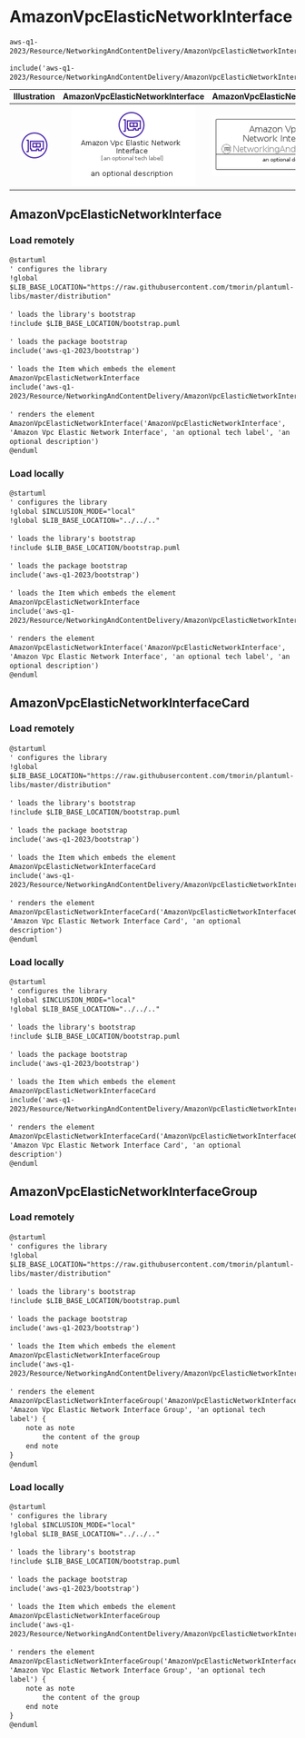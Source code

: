 # AmazonVpcElasticNetworkInterface


```text
aws-q1-2023/Resource/NetworkingAndContentDelivery/AmazonVpcElasticNetworkInterface
```

```text
include('aws-q1-2023/Resource/NetworkingAndContentDelivery/AmazonVpcElasticNetworkInterface')
```



| Illustration | AmazonVpcElasticNetworkInterface | AmazonVpcElasticNetworkInterfaceCard | AmazonVpcElasticNetworkInterfaceGroup |
| :---: | :---: | :---: | :---: |
| ![illustration for Illustration](../../../aws-q1-2023/Resource/NetworkingAndContentDelivery/AmazonVpcElasticNetworkInterface.png) | ![illustration for AmazonVpcElasticNetworkInterface](../../../aws-q1-2023/Resource/NetworkingAndContentDelivery/AmazonVpcElasticNetworkInterface.Local.png) | ![illustration for AmazonVpcElasticNetworkInterfaceCard](../../../aws-q1-2023/Resource/NetworkingAndContentDelivery/AmazonVpcElasticNetworkInterfaceCard.Local.png) | ![illustration for AmazonVpcElasticNetworkInterfaceGroup](../../../aws-q1-2023/Resource/NetworkingAndContentDelivery/AmazonVpcElasticNetworkInterfaceGroup.Local.png) |




## AmazonVpcElasticNetworkInterface

### Load remotely
```plantuml
@startuml
' configures the library
!global $LIB_BASE_LOCATION="https://raw.githubusercontent.com/tmorin/plantuml-libs/master/distribution"

' loads the library's bootstrap
!include $LIB_BASE_LOCATION/bootstrap.puml

' loads the package bootstrap
include('aws-q1-2023/bootstrap')

' loads the Item which embeds the element AmazonVpcElasticNetworkInterface
include('aws-q1-2023/Resource/NetworkingAndContentDelivery/AmazonVpcElasticNetworkInterface')

' renders the element
AmazonVpcElasticNetworkInterface('AmazonVpcElasticNetworkInterface', 'Amazon Vpc Elastic Network Interface', 'an optional tech label', 'an optional description')
@enduml
```

### Load locally
```plantuml
@startuml
' configures the library
!global $INCLUSION_MODE="local"
!global $LIB_BASE_LOCATION="../../.."

' loads the library's bootstrap
!include $LIB_BASE_LOCATION/bootstrap.puml

' loads the package bootstrap
include('aws-q1-2023/bootstrap')

' loads the Item which embeds the element AmazonVpcElasticNetworkInterface
include('aws-q1-2023/Resource/NetworkingAndContentDelivery/AmazonVpcElasticNetworkInterface')

' renders the element
AmazonVpcElasticNetworkInterface('AmazonVpcElasticNetworkInterface', 'Amazon Vpc Elastic Network Interface', 'an optional tech label', 'an optional description')
@enduml
```

## AmazonVpcElasticNetworkInterfaceCard

### Load remotely
```plantuml
@startuml
' configures the library
!global $LIB_BASE_LOCATION="https://raw.githubusercontent.com/tmorin/plantuml-libs/master/distribution"

' loads the library's bootstrap
!include $LIB_BASE_LOCATION/bootstrap.puml

' loads the package bootstrap
include('aws-q1-2023/bootstrap')

' loads the Item which embeds the element AmazonVpcElasticNetworkInterfaceCard
include('aws-q1-2023/Resource/NetworkingAndContentDelivery/AmazonVpcElasticNetworkInterface')

' renders the element
AmazonVpcElasticNetworkInterfaceCard('AmazonVpcElasticNetworkInterfaceCard', 'Amazon Vpc Elastic Network Interface Card', 'an optional description')
@enduml
```

### Load locally
```plantuml
@startuml
' configures the library
!global $INCLUSION_MODE="local"
!global $LIB_BASE_LOCATION="../../.."

' loads the library's bootstrap
!include $LIB_BASE_LOCATION/bootstrap.puml

' loads the package bootstrap
include('aws-q1-2023/bootstrap')

' loads the Item which embeds the element AmazonVpcElasticNetworkInterfaceCard
include('aws-q1-2023/Resource/NetworkingAndContentDelivery/AmazonVpcElasticNetworkInterface')

' renders the element
AmazonVpcElasticNetworkInterfaceCard('AmazonVpcElasticNetworkInterfaceCard', 'Amazon Vpc Elastic Network Interface Card', 'an optional description')
@enduml
```

## AmazonVpcElasticNetworkInterfaceGroup

### Load remotely
```plantuml
@startuml
' configures the library
!global $LIB_BASE_LOCATION="https://raw.githubusercontent.com/tmorin/plantuml-libs/master/distribution"

' loads the library's bootstrap
!include $LIB_BASE_LOCATION/bootstrap.puml

' loads the package bootstrap
include('aws-q1-2023/bootstrap')

' loads the Item which embeds the element AmazonVpcElasticNetworkInterfaceGroup
include('aws-q1-2023/Resource/NetworkingAndContentDelivery/AmazonVpcElasticNetworkInterface')

' renders the element
AmazonVpcElasticNetworkInterfaceGroup('AmazonVpcElasticNetworkInterfaceGroup', 'Amazon Vpc Elastic Network Interface Group', 'an optional tech label') {
    note as note
        the content of the group
    end note
}
@enduml
```

### Load locally
```plantuml
@startuml
' configures the library
!global $INCLUSION_MODE="local"
!global $LIB_BASE_LOCATION="../../.."

' loads the library's bootstrap
!include $LIB_BASE_LOCATION/bootstrap.puml

' loads the package bootstrap
include('aws-q1-2023/bootstrap')

' loads the Item which embeds the element AmazonVpcElasticNetworkInterfaceGroup
include('aws-q1-2023/Resource/NetworkingAndContentDelivery/AmazonVpcElasticNetworkInterface')

' renders the element
AmazonVpcElasticNetworkInterfaceGroup('AmazonVpcElasticNetworkInterfaceGroup', 'Amazon Vpc Elastic Network Interface Group', 'an optional tech label') {
    note as note
        the content of the group
    end note
}
@enduml
```

